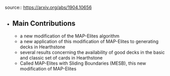 source:: https://arxiv.org/abs/1904.10656

- ## Main Contributions
	- a new modification of the MAP-Elites algorithm
	- a new application of this modification of MAP-Elites to generating decks in Hearthstone
	- several results concerning the availability of good decks in the basic and classic set of cards in Hearthstone
	- Called MAP-Elites with Sliding Boundaries (MESB), this new modification of MAP-Elites